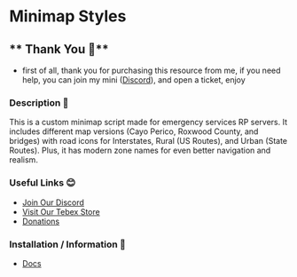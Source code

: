 # Minimap Styles

## ** Thank You 💖**

- first of all, thank you for purchasing this resource from me, if you need help, you can join my mini ([Discord](https://discord.gg/jgM5jW3rrN)), and open a ticket, enjoy

### **Description 🔑**

This is a custom minimap script made for emergency services RP servers.
It includes different map versions (Cayo Perico, Roxwood County, and bridges) with road icons for Interstates, Rural (US Routes), and Urban (State Routes).
Plus, it has modern zone names for even better navigation and realism.

### **Useful Links 😊**

- [Join Our Discord](https://discord.gg/jgM5jW3rrN)
- [Visit Our Tebex Store](https://abdelemporium.tebex.io/)
- [Donations](https://paypal.me/ablframework?country.x=FR&locale.x=fr_FR)

### **Installation / Information 🔑**

- [Docs](https://abdelemporium-docs.gitbook.io/abdelemporium-docs/emergency-minimap-style/installation)
